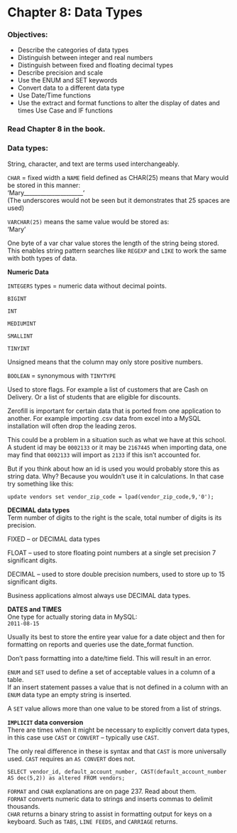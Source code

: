 # Chapter 8: Data Types  
### **Objectives:**
- Describe the categories of data types
- Distinguish between integer and real numbers
- Distinguish between fixed and floating decimal types
- Describe precision and scale
- Use the ENUM and SET keywords
- Convert data to a different data type
- Use Date/Time functions
- Use the extract and format functions to alter the display of dates and times Use Case and IF functions  

### **Read Chapter 8 in the book.**

### **Data types:**
String, character, and text are terms used interchangeably.  

`CHAR` = fixed width a `NAME` field defined as CHAR(25) means that Mary would be stored in this manner:  
‘Mary_____________________‘  
(The underscores would not be seen but it demonstrates that 25 spaces are used)  

`VARCHAR(25)` means the same value would be stored as:  
‘Mary’  

One byte of a var char value stores the length of the string being stored. This enables string pattern searches like `REGEXP` and `LIKE` to work the same with both types of data.  

**Numeric Data**  

`INTEGERS` types = numeric data without decimal points.  

`BIGINT`  

`INT`  

`MEDIUMINT`  

`SMALLINT`  

`TINYINT`  

Unsigned means that the column may only store positive numbers.  

`BOOLEAN` = synonymous with `TINYTYPE`  

Used to store flags. For example a list of customers that are Cash on Delivery. Or a list of students that are eligible for discounts.  

Zerofill is important for certain data that is ported from one application to another. For example importing .csv data from excel into a MySQL installation will often drop the leading zeros.  

This could be a problem in a situation such as what we have at this school. A student id may be `0002133` or it may be `2167445` when importing data, one may find that `0002133` will import as `2133` if this isn’t accounted for.  

But if you think about how an id is used you would probably store this as string data. Why? Because you wouldn’t use it in calculations. In that case try something like this:  
```
update vendors set vendor_zip_code = lpad(vendor_zip_code,9,'0');  
```

**DECIMAL data types**  
Term number of digits to the right is the scale, total number of digits is its precision.  

FIXED – or DECIMAL data types  

FLOAT – used to store floating point numbers at a single set precision 7 significant digits.  

DECIMAL – used to store double precision numbers, used to store up to 15 significant digits.  

Business applications almost always use DECIMAL data types.  

**DATES and TIMES**  
One type for actually storing data in MySQL:  
`2011-08-15`  

Usually its best to store the entire year value for a date object and then for formatting on reports and queries use the date_format function.  

Don’t pass formatting into a date/time field. This will result in an error.  

`ENUM` and `SET` used to define a set of acceptable values in a column of a table.  
If an insert statement passes a value that is not defined in a column with an `ENUM` data type an empty string is inserted.  

A `SET` value allows more than one value to be stored from a list of strings.  

**`IMPLICIT` data conversion**  
There are times when it might be necessary to explicitly convert data types, in this case use `CAST` or `CONVERT` – typically use `CAST`.  

The only real difference in these is syntax and that `CAST` is more universally used. `CAST` requires an `AS CONVERT` does not. 
```
SELECT vendor_id, default_account_number, CAST(default_account_number AS dec(5,2)) as altered FROM vendors;  
```

`FORMAT` and `CHAR` explanations are on page 237. Read about them.  
`FORMAT` converts numeric data to strings and inserts commas to delimit thousands.  
`CHAR` returns a binary string to assist in formatting output for keys on a keyboard. Such as `TABS`, `LINE FEEDS`, and `CARRIAGE` returns.